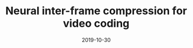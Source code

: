 ---
title: "Neural inter-frame compression for video coding"
collection: publications
permalink: /publication/2019-neural-compression
date: 2019-10-30
venue: "ICCV"
authors: "A. Djelouah, J. Campos, S. Schaub-Meyer, C. Schroers"
uri: 
project: 
bibtex:
arxiv:
openpdf: https://openaccess.thecvf.com/content_ICCV_2019/papers/Djelouah_Neural_Inter-Frame_Compression_for_Video_Coding_ICCV_2019_paper.pdf
supp: https://openaccess.thecvf.com/content_ICCV_2019/supplemental/Djelouah_Neural_Inter-Frame_Compression_ICCV_2019_supplemental.pdf
teaser: images/2019_neural_compression.png
videoresults: 
videotalk: 
code: 
---